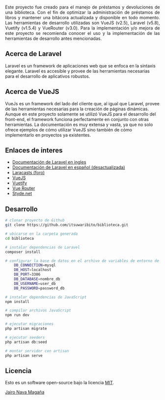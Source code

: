 
<p align="justify">
Este proyecto fue creado para el manejo de préstamos y devoluciones de una biblioteca. Con el fin de optimizar la administración de préstamos de libros y mantener una bitácora actualizada y disponible en todo momento. Las herramientas de desarrollo utilizadas son VueJS (v2.5), Laravel (v5.8), Vuetify (v1.5.4) y VueRouter (v3.0). Para la implementación y/o mejora de este proyecto se recomienda conocer el uso y la implementación de las herramientas de desarrollo antes mencionadas.
</p>

## Acerca de Laravel
Laravel es un framework de aplicaciones web que se enfoca en la sintaxis elegante. Laravel es accesible y provee de las herramientas necesarias para el desarrollo de aplicativos robustos.


## Acerca de VueJS
VueJs es un framework del lado del cliente que, al igual que Laravel, provee de las herramientas necesarias para la creación de páginas dinámicas. Aunque en este proyecto solamente se utilizó VueJS para el desarrollo del front-end, el framework funciona perfectamente en conjunto con otras herramientas. La documentación es muy extensa y vasta, ya que no solo ofrece ejemplos de cómo utilizar VueJS sino también de cómo implementarlo en proyectos ya existentes.

## Enlaces de interes
- [Documentación de Laravel en ingles](https://laravel.com/docs/)
- [Documentación de Laravel en español (desactualizada)](https://laraveles.com/)
- [Laracasts (foro)](https://laracasts.com)
- [VueJS](https://vuejs.org/)
- [Vuetify](https://vuetifyjs.com/es-MX/)
- [Vue Router](https://router.vuejs.org/)
- [Styde.net](https://styde.net/)

## Desarrollo
``` bash
# clonar proyecto de Github
git clone https://github.com/itsuwaribito/biblioteca.git

# ubicarse en la carpeta generada 
cd biblioteca

# instalar dependencias de Laravel
composer install

# configurar la base de datos en el archivo de variables de entorno de Laravel
    DB_CONNECTION=mysql
    DB_HOST=localhost
    DB_PORT=3306
    DB_DATABASE=nombre_db
    DB_USERNAME=user_db
    DB_PASSWORD=password_db

# instalar dependencias de JavaScript
npm install

# compilar archivos JavaScript
npm run dev

# ejecutar migraciones
php artisan migrate

# ejecutar seeders
php artisan db:seed

# montar servidor con artisan
php artisan serve
```
## Licencia
Esto es un software open-source bajo la licencia [MIT](https://opensource.org/licenses/MIT).

[Jairo Nava Magaña](https://github.com/itsuwaribito)
